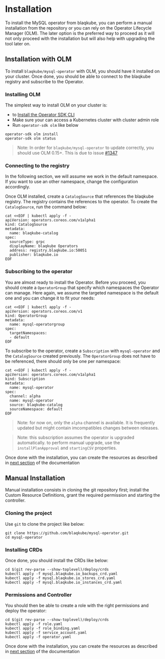 # Installation

To install the MySQL operator from blaqkube, you can perform a manual
installation from the repository or you can rely on the Operator Lifecycle
Manager (OLM). The later option is the preferred way to proceed as it will not
only proceed with the installation but will also help with upgrading the tool
later on.

## Installation with OLM

To install `blaqkube/mysql-operator` with OLM, you should have it installed on
your cluster. Once done, you should be able to connect to the blaqkube registry
and subscribe to the Operator.

### Installing OLM

The simplest way to install OLM on your cluster is:

- to [Install the Operator SDK CLI](https://sdk.operatorframework.io/docs/install-operator-sdk/)
- Make sure your can access a Kubernetes cluster with cluster admin role
- Run `operator-sdk olm` like below

```shell
operator-sdk olm install
operator-sdk olm status
```

> Note: In order for `blaqkube/mysql-operator` to update correctly, you should
> use OLM 0.15+. This is due to issue
> [#1347](https://github.com/operator-framework/operator-lifecycle-manager/issues/1347)

### Connecting to the registry

In the following section, we will assume we work in the default namespace. If you want
to use an other namespace, change the configuration accordingly.

Once OLM installed, create a `CatalogSource` that references the blaqkube registry. The
registry contains the references to the operator. To create the `CatalogSource`, run
the command below:

```shell
cat <<EOF | kubectl apply -f -
apiVersion: operators.coreos.com/v1alpha1
kind: CatalogSource
metadata:
  name: blaqkube-catalog
spec:
  sourceType: grpc
  displayName: blaqkube Operators
  address: registry.blaqkube.io:50051
  publisher: blaqkube.io
EOF
```

### Subscribing to the operator

You are almost ready to install the Operator. Before you proceed, you should
create a `OperatorGroup` that specify which namespaces the Operator can
manage. Here again, we assume the targeted namespace is the default one and
you can change it to fit your needs:

```shell
cat <<EOF | kubectl apply -f -
apiVersion: operators.coreos.com/v1
kind: OperatorGroup
metadata:
  name: mysql-operatorgroup
spec:
  targetNamespaces:
  - default
EOF
```

To subscribe to the operator, create a `Subscription` with `mysql-operator`
and the `CatalogSource` created previously. The `OperatorGroup` does not
have to be referenced, there should only be one per namespace:

```shell
cat <<EOF | kubectl apply -f -
apiVersion: operators.coreos.com/v1alpha1
kind: Subscription
metadata:
  name: mysql-operator
spec:
  channel: alpha
  name: mysql-operator
  source: blaqkube-catalog
  sourceNamespace: default
EOF
```

> Note: for now on, only the `alpha` channel is available. It is frequently
> updated but might contain imcompatibles changes between releases.

> Note: this subscription assumes the operator is upgraded automatically.
> to perform manual upgrade, use the `installPlanApproval` and `startingCSV`
> properties.

Once done with the installation, you can create the resources as described in
[next section](resources) of the documentation

## Manual Installation

Manual installation consists in cloning the git repository first; install the
Custom Resource Definitions, grant the required permission and starting the
controller.

### Cloning the project

Use `git` to clone the project like below:

```shell
git clone https://github.com/blaqkube/mysql-operator.git
cd mysql-operator
```

### Installing CRDs

Once done, you should install the CRDs like below:

```shell
cd $(git rev-parse --show-toplevel)/deploy/crds
kubectl apply -f mysql.blaqkube.io_backups_crd.yaml
kubectl apply -f mysql.blaqkube.io_stores_crd.yaml
kubectl apply -f mysql.blaqkube.io_instances_crd.yaml
```

### Permissions and Controller

You should then be able to create a role with the right permissions and deploy
the operator:

```shell
cd $(git rev-parse --show-toplevel)/deploy/crds
kubectl apply -f role.yaml
kubectl apply -f role_binding.yaml
kubectl apply -f service_account.yaml
kubectl apply -f operator.yaml
```

Once done with the installation, you can create the resources as described in
[next section](resources) of the documentation

